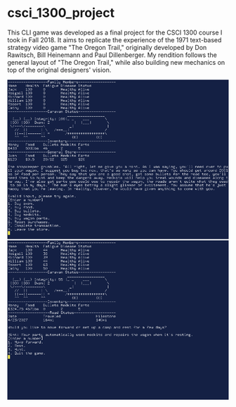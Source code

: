 # csci_1300_project

This CLI game was developed as a final project for the CSCI 1300 course I took in Fall 2018. It aims to replicate the experience of the 1971 text-based strategy video game "The Oregon Trail," originally developed by Don Rawitsch, Bill Heinemann and Paul Dillenberger. My rendition follows the general layout of "The Oregon Trail," while also building new mechanics on top of the original designers' vision.

![picture](https://raw.githubusercontent.com/rhythmthief/csci_1300_project/master/screenshot0.png "In-game shop.")
![picture](https://raw.githubusercontent.com/rhythmthief/csci_1300_project/master/screenshot1.png "In-game shop.")
